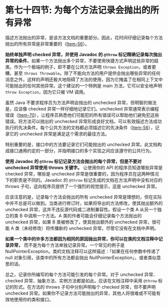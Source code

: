 # 第七十四节: 为每个方法记录会抛出的所有异常

描述方法抛出的异常，是该方法文档的重要部分。因此，花时间仔细记录每个方法抛出的所有异常是非常重要的（[Item-56](/Chapter-8/Chapter-8-Item-56-Write-doc-comments-for-all-exposed-API-elements.md)）。

**始终单独声明 checked 异常，并使用 Javadoc 的 `@throw` 标记精确记录每次抛出异常的条件**。如果一个方法抛出多个异常，不要使用快捷方式声明这些异常的超类。作为一个极端的例子，即不要在公共方法声明 `throws Exception`，或者更糟，甚至 `throws Throwable`。除了不能向方法的用户提供会抛出哪些异常的任何消息之外，这样的声明还极大地阻碍了方法的使用，因为它掩盖了在相同上下文中可能抛出的任何其他异常。这个建议的一个特例是 main 方法，它可以安全地声明 `throw Exception`，因为它只被 VM 调用。

虽然 Java 不要求程序员为方法声明会抛出的 unchecked 异常，但明智的做法是，应该像 checked 异常一样仔细地记录它们。unchecked 异常通常表示编程错误（[Item-70](/Chapter-10/Chapter-10-Item-70-Use-checked-exceptions-for-recoverable-conditions-and-runtime-exceptions-for-programming-errors.md)），让程序员熟悉他们可能犯的所有错误可以帮助他们避免犯这些错误。将方法可以抛出的 unchecked 异常形成良好文档，可以有效描述方法成功执行的先决条件。每个公共方法的文档都必须描述它的先决条件（[Item-56](/Chapter-8/Chapter-8-Item-56-Write-doc-comments-for-all-exposed-API-elements.md)），记录它的 unchecked 异常是满足这个需求的最佳方法。

特别重要的是，接口中的方法要记录它们可能抛出的 unchecked 异常。此文档构成接口通用约定的一部分，并指明接口的多个实现之间应该遵守的公共行为。

**使用 Javadoc 的 `@throw` 标记记录方法会抛出的每个异常，但是不要对 unchecked 异常使用 throws 关键字。** 让使用你的 API 的程序员知道哪些异常是 checked 异常，哪些是 unchecked 异常是很重要的，因为程序员在这两种情况下的职责是不同的。Javadoc 的 `@throw` 标记生成的文档在方法声明中没有对应的 throws 子句，这向程序员提供了一个强烈的视觉提示，这是 unchecked 异常。

应该注意的是，记录每个方法会抛出的所有 unchecked 异常是理想的，但在实际中并不总是可以做到。当类进行修订时，如果将导出的方法修改，使其抛出额外的 unchecked 异常，这并不违反源代码或二进制兼容性。假设一个类 A 从另一个独立的类 B 中调用一个方法。A 类的作者可能会仔细记录每个方法抛出的 unchecked 异常，如果 B 类被修改了，使其抛出额外的 unchecked 异常，很可能 A 类（未经修改）将传播新的 unchecked 异常，尽管它没有在文档中声明。

**如果一个类中的许多方法都因为相同的原因抛出异常，你可以在类的文档注释中记录异常，** 而不是为每个方法单独记录异常。一个常见的例子是 NullPointerException。类的文档注释可以这样描述：「如果在任何参数中传递了 null 对象引用，该类中的所有方法都会抛出 NullPointerException」，或者类似意思的话。

总之，记录你所编写的每个方法可能引发的每个异常。对于 unchecked 异常、checked 异常、抽象方法、实例方法都是如此。应该在文档注释中采用 `@throw` 标记的形式。在方法的 throws 子句中分别声明每个 checked 异常，但不要声明 unchecked 异常。如果你不记录方法可能抛出的异常，其他人将很难或不可能有效地使用你的类和接口。
